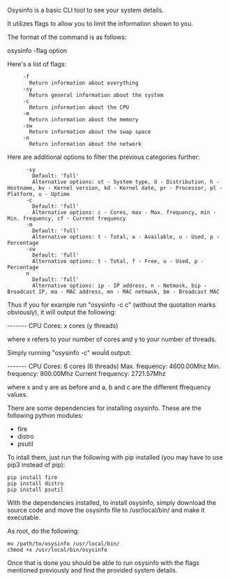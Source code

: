 Osysinfo is a basic CLI tool to see your system details. 

It utilizes flags to allow you to limit the information shown to you.


The format of the command is as follows:

osysinfo -flag option


Here's a list of flags: 
```
     -f
       Return information about everything
     -sy
       Return general information about the system
     -c
       Return information about the CPU
     -m
       Return information about the memory
     -sw
       Return information about the swap space
     -n
       Return information about the network
```
       
       
Here are additional options to filter the previous categories further:
```
      -sy
        Default: 'full'
        Alternative options: st - System type, d - Distribution, h - Hostname, kv - Kernel version, kd - Kernel date, pr - Processor, pl - Platform, u - Uptime
      -c
        Default: 'full'
        Alternative options: c - Cores, max - Max. frequency, min - Min. frequency, cf - Current frequency
      -m
        Default: 'full'
        Alternative options: t - Total, a - Available, u - Used, p - Percentage
      -sw
        Default: 'full'
        Alternative options: t - Total, f - Free, u - Used, p - Percentage
      n
        Default: 'full'
        Alternative options: ip - IP address, n - Netmask, bip - Broadcast IP, ma - MAC address, mn - MAC netmask, bm - Broadcast MAC
```
  
Thus if you for example run "osysinfo -c c" (without the quotation marks obviously), it will output the following:

------- CPU
Cores: x cores (y threads)

where x refers to your number of cores and y to your number of threads.


Simply running "osysinfo -c" wouĺd output:

------- CPU
Cores: 6 cores (6 threads)
Max. frequency: 4600.00Mhz
Min. frequency: 800.00Mhz
Current frequency: 2721.57Mhz

where x and y are as before and a, b and c are the different ffrequency values.


There are some dependencies for installing osysinfo. These are the following python modules:

- fire
- distro
- psutil

To intall them, just run the following with pip installed (you may have to use pip3 instead of pip):

```
pip install fire
pip install distro
pip install psutil
```

With the dependencies installed, to install osysinfo, simply download the source code and move the osysinfo file to /usr/local/bin/ and make it executable.

As root, do the following:
```
mv /path/to/osysinfo /usr/local/bin/
chmod +x /usr/local/bin/osysinfo
```

Once that is done you should be able to run osysinfo with the flags mentioned previously and find the provided system details.

